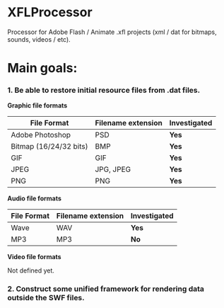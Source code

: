 # XFLProcessor
Processor for Adobe Flash / Animate .xfl projects (xml / dat for bitmaps, sounds, videos / etc).

# Main goals:

### **1. Be able to restore initial resource files from .dat files.**

**Graphic file formats**

File Format|Filename extension|Investigated
------------ | ------------- | -------------
Adobe Photoshop|PSD|**Yes**
Bitmap (16/24/32 bits)|BMP|**Yes**
GIF|GIF|**Yes**
JPEG|JPG, JPEG|**Yes**
PNG|PNG|**Yes**

**Audio file formats**

File Format|Filename extension|Investigated
------------ | ------------- | -------------
Wave|WAV|**Yes**
MP3|MP3|**No**

**Video file formats**

Not defined yet.

### **2. Construct some unified framework for rendering data outside the SWF files.**